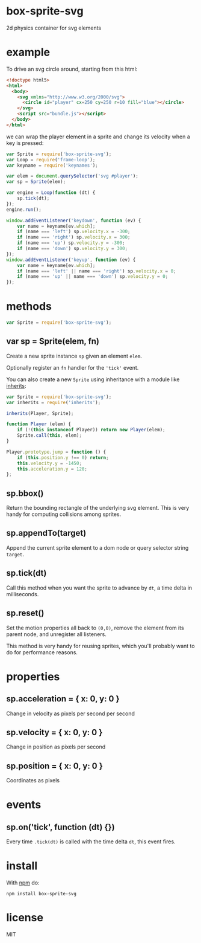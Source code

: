 # box-sprite-svg

2d physics container for svg elements

# example

To drive an svg circle around, starting from this html:

``` html
<!doctype html5>
<html>
  <body>
    <svg xmlns="http://www.w3.org/2000/svg">
      <circle id="player" cx=250 cy=250 r=10 fill="blue"></circle>
    </svg>
    <script src="bundle.js"></script>
  </body>
</html>
```

we can wrap the player element in a sprite and change its velocity when a key is
pressed:

``` js
var Sprite = require('box-sprite-svg');
var Loop = require('frame-loop');
var keyname = require('keynames');

var elem = document.querySelector('svg #player');
var sp = Sprite(elem);

var engine = Loop(function (dt) {
    sp.tick(dt);
});
engine.run();

window.addEventListener('keydown', function (ev) {
    var name = keyname[ev.which];
    if (name === 'left') sp.velocity.x = -300;
    if (name === 'right') sp.velocity.x = 300;
    if (name === 'up') sp.velocity.y = -300;
    if (name === 'down') sp.velocity.y = 300;
});
window.addEventListener('keyup', function (ev) {
    var name = keyname[ev.which];
    if (name === 'left' || name === 'right') sp.velocity.x = 0;
    if (name === 'up' || name === 'down') sp.velocity.y = 0;
});
```

# methods

``` js
var Sprite = require('box-sprite-svg');
```

## var sp = Sprite(elem, fn)

Create a new sprite instance `sp` given an element `elem`.

Optionally register an `fn` handler for the `'tick'` event.

You can also create a new `Sprite` using inheritance with a module like
[inherits](https://npmjs.org/package/inherits):

``` js
var Sprite = require('box-sprite-svg');
var inherits = require('inherits');

inherits(Player, Sprite);

function Player (elem) {
    if (!(this instanceof Player)) return new Player(elem);
    Sprite.call(this, elem);
}

Player.prototype.jump = function () {
    if (this.position.y !== 0) return;
    this.velocity.y = -1450;
    this.acceleration.y = 120;
};
```

## sp.bbox()

Return the bounding rectangle of the underlying svg element. This is very handy
for computing collisions among sprites.

## sp.appendTo(target)

Append the current sprite element to a dom node or query selector string
`target`.

## sp.tick(dt)

Call this method when you want the sprite to advance by `dt`, a time delta in
milliseconds.

## sp.reset()

Set the motion properties all back to `(0,0)`, remove the element from its
parent node, and unregister all listeners.

This method is very handy for reusing sprites, which you'll probably want to do
for performance reasons.

# properties

## sp.acceleration = { x: 0, y: 0 }

Change in velocity as pixels per second per second

## sp.velocity = { x: 0, y: 0 }

Change in position as pixels per second

## sp.position = { x: 0, y: 0 }

Coordinates as pixels

# events

## sp.on('tick', function (dt) {})

Every time `.tick(dt)` is called with the time delta `dt`, this event fires.

# install

With [npm](https://npmjs.org) do:

```
npm install box-sprite-svg
```

# license

MIT
